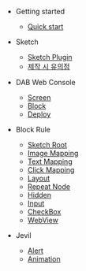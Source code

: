 - Getting started

  - [Quick start](quickstart.md)

- Sketch 
  - [Sketch Plugin](configuration.md)
  - [제작 시 유의점](configuration.md)

- DAB Web Console
  - [Screen](themes.md)
  - [Block](themes.md)
  - [Deploy](emoji.md)

- Block Rule

  - [Sketch Root](target.md)
  - [Image Mapping](target.md)
  - [Text Mapping](target.md)
  - [Click Mapping](target.md)
  - [Layout](target.md)
  - [Repeat Node](repeat-rule.md)
  - [Hidden](target.md)
  - [Input](target.md)
  - [CheckBox](target.md)
  - [WebView](target.md)

- Jevil
  - [Alert](alert.md)
  - [Animation](helpers.md)



